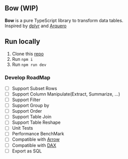 ## Bow (WIP)
**Bow** is a pure TypeScript library to transform data tables.  
Inspired by [dplyr](https://dplyr.tidyverse.org/) and [Arquero](https://github.com/uwdata/arquero)

## Run locally
1. Clone this [repo](https://github.com/Justin-ZS/bow)
1. Run `npm i`
1. Run `npm run dev`

### Develop RoadMap
- [ ] Support Subset Rows
- [ ] Support Column Manipulate(Extract, Summarize, ...)
- [ ] Support Filter  
- [ ] Support Group by  
- [ ] Support Order
- [ ] Support Table Join
- [ ] Support Table Reshape
- [ ] Unit Tests
- [ ] Performance BenchMark
- [ ] Compatible with [Arrow](https://github.com/apache/arrow/tree/master/js)
- [ ] Compatible with [DAX](https://docs.microsoft.com/en-us/dax/)
- [ ] Export as SQL